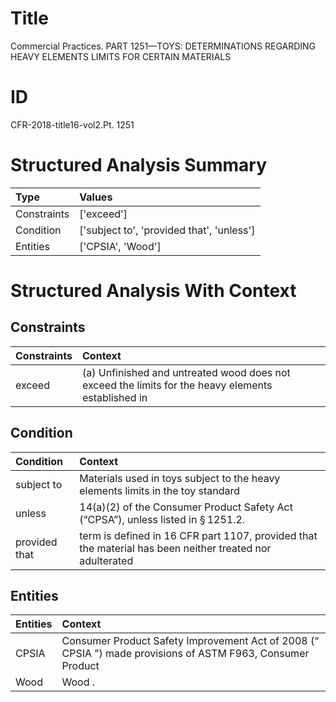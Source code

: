 # Title

 Commercial Practices. PART 1251—TOYS: DETERMINATIONS REGARDING HEAVY ELEMENTS LIMITS FOR CERTAIN MATERIALS


# ID

 CFR-2018-title16-vol2.Pt. 1251


# Structured Analysis Summary

| Type        | Values                                    |
|:------------|:------------------------------------------|
| Constraints | ['exceed']                                |
| Condition   | ['subject to', 'provided that', 'unless'] |
| Entities    | ['CPSIA', 'Wood']                         |


# Structured Analysis With Context

 


## Constraints

| Constraints   | Context                                                                                             |
|:--------------|:----------------------------------------------------------------------------------------------------|
| exceed        | (a) Unfinished and untreated wood does not  exceed the limits for the heavy elements established in |


## Condition

| Condition     | Context                                                                                                  |
|:--------------|:---------------------------------------------------------------------------------------------------------|
| subject to    | Materials used in toys  subject to the heavy elements limits in the toy standard                         |
| unless        | 14(a)(2) of the Consumer Product Safety Act (&#8220;CPSA&#8221;), unless  listed in &#167;&#8201;1251.2. |
| provided that | term is defined in 16 CFR part 1107, provided that the material has been neither treated nor adulterated |


## Entities

| Entities   | Context                                                                                                                |
|:-----------|:-----------------------------------------------------------------------------------------------------------------------|
| CPSIA      | Consumer Product Safety Improvement Act of 2008 (&#8220; CPSIA &#8221;) made provisions of ASTM F963, Consumer Product |
| Wood       | Wood .                                                                                                                 |


